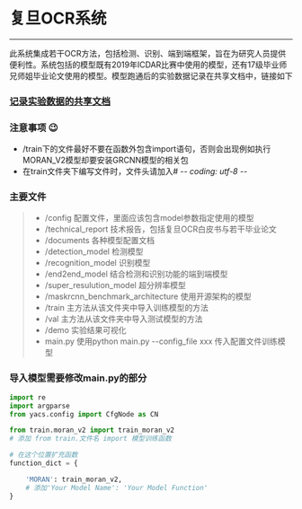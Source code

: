 # 复旦OCR系统

------

此系统集成若干OCR方法，包括检测、识别、端到端框架，旨在为研究人员提供便利性。系统包括的模型既有2019年ICDAR比赛中使用的模型，还有17级毕业师兄师姐毕业论文使用的模型。模型跑通后的实验数据记录在共享文档中，链接如下

### [记录实验数据的共享文档](https://docs.qq.com/desktop/mydoc/folder/aE338MoFVm_100001)

### 注意事项 :wink:
* /train下的文件最好不要在函数外包含import语句，否则会出现例如执行MORAN_V2模型却要安装GRCNN模型的相关包
* 在train文件夹下编写文件时，文件头请加入# -*- coding: utf-8 -*-


### 主要文件
> * /config   配置文件，里面应该包含model参数指定使用的模型
> * /technical_report 技术报告，包括复旦OCR白皮书与若干毕业论文
> * /documents 各种模型配置文档
> * /detection_model 检测模型
> * /recognition_model 识别模型
> * /end2end_model 结合检测和识别功能的端到端模型
> * /super_resulution_model 超分辨率模型
> * /maskrcnn_benchmark_architecture 使用开源架构的模型
> * /train  主方法从该文件夹中导入训练模型的方法
> * /val 主方法从该文件夹中导入测试模型的方法
> * /demo 实验结果可视化
> * main.py 使用python main.py --config_file xxx 传入配置文件训练模型  

### 导入模型需要修改main.py的部分   

```python
import re
import argparse
from yacs.config import CfgNode as CN

from train.moran_v2 import train_moran_v2
# 添加 from train.文件名 import 模型训练函数

# 在这个位置扩充函数
function_dict = {

    'MORAN': train_moran_v2,
    # 添加'Your Model Name': 'Your Model Function'
}
```


